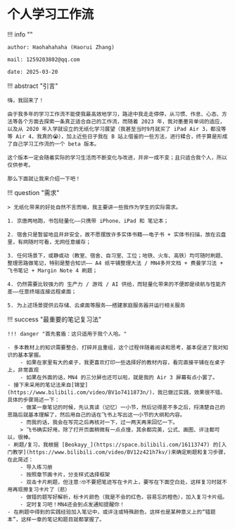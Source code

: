 # 个人学习工作流

!!! info ""
    
    author: Haohahahaha (Haorui Zhang)
    
    mail: 1259203802@qq.com

    date: 2025-03-20

!!! abstract "引言"

    嗨，我回来了！

    由于我多年的学习工作流不能使我最高效地学习，路途中我走走停停，从习惯、作息、心态、方法等各个方面去探索一条真正适合自己的工作流，而随着 2023 年，我对墨墨背单词的适应，以及从 2020 年入学就设立的无纸化学习展望（我甚至当时9月就买了 iPad Air 3，都没等等 Air 4，我真的😭），加上近些日子我在 B 站上借鉴的一些方法，进行糅合，终于算是形成了自己学习工作流的一个 beta 版本。

    这个版本一定会随着实际的学习生活而不断变化与改进，并非一成不变；且只适合我个人，所以仅供参考。

    那么下面就让我来介绍一下吧！

!!! question "需求"

    > 无纸化带来的好处自然不言而喻，我主要讲一些我作为学生的实际需求。

    1. 京唐两地跑，书包轻量化——只携带 iPhone、iPad 和 笔记本；
    
    2. 宿舍只是暂留地且并非安全，故不愿摆放许多实体书籍——电子书 + 实体书扫描，放在云盘里，有网随时可看，无网任意缓存；
    
    3. 任何场景下，或静或动（教室、宿舍、自习室、工位；地铁、火车、高铁）均可随时刷题、整理思路做笔记，特别是整合知识—— A4 纸平铺整理大法 / MN4多开文档 + 费曼学习法 + 飞书笔记 + Margin Note 4 刷题；
    
    4. 仍然需要比较强力的 生产力 / 游戏 / AI 供给，而轻量化带来的不便即是续航与性能齐差——任意终端连接远程桌面；
    
    5. 为上述场景提供云存储、云桌面等服务——搭建家庭服务器并运行相关服务
   
!!! success "最重要的笔记复习法"

    !!! danger "首先套盾：这只适用于我个人哈。"

    - 多本教材上的知识需要整合、打碎并且重组，这个过程伴随着阅读和思考，基本促进了我对知识的基本掌握。
        - 如果在家里有大的桌子，我更喜欢打印一些选择好的教材内容，看完直接平铺在在桌子上，非常直观
        - 如果在外面的话，MN4 的三分屏也还可以啦，就是我的 Air 3 屏幕有点小罢了。
    - 接下来采用的笔记法来自[锦堂](https://www.bilibili.com/video/BV1o7411873n/)，我已做过实践，效果很不错。具体的步骤简述一下：
        - 做某一章笔记的时候，先认真读（记忆）一小节，然后记得差不多之后，捋清楚自己的思路后就基本理解了，然后用自己的话在飞书上写出这一小节的大纲和内容。
        - 而我的话，我会在写完之后再核对一下，过一两天再来回忆一下。
        > 飞书确实好用，除了打开页面稍微有一点点慢，其余都完美，公式、画图、评注都可以，很棒。
    - 刷题/复习，我根据 [Beokayy_](https://space.bilibili.com/16113747) 的[入门教学](https://www.bilibili.com/video/BV12z421h7kv/)来确定刷题和复习步骤，在此简述：
        - 导入练习册
        - 按照章节画卡片，分支样式选择框架
        - 双击卡片刷题，但注意☝🤓不要把笔迹写在卡片上，要写在下面空白处，这样复习时就不用再现擦复习卡片了（悲）
        - 做错的题写好解析，标卡片颜色（我是不会的红色，容易忘的橙色），加入复习卡片组。
        - 定时复习吧！MN4还会到点发通知提醒你！
    - 在刷题中得到的实践经验加入笔记中，或评注或特殊颜色，这样也是某种意义上的“错题本”，这样一章的笔记和题目就都掌握了。